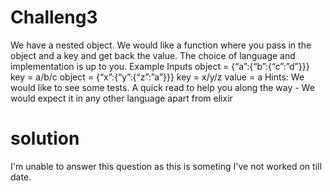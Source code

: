 # Challeng3
We have a nested object. We would like a function where you pass in the object and a key and 
get back the value. 
The choice of language and implementation is up to you.
Example Inputs
object = {“a”:{“b”:{“c”:”d”}}}
key = a/b/c
object = {“x”:{“y”:{“z”:”a”}}}
key = x/y/z
value = a
Hints:
We would like to see some tests. 
A quick read to help you along the way - We would expect it in any other language apart from 
elixir

# solution

I'm unable to answer this question as this is someting I've not worked on till date.